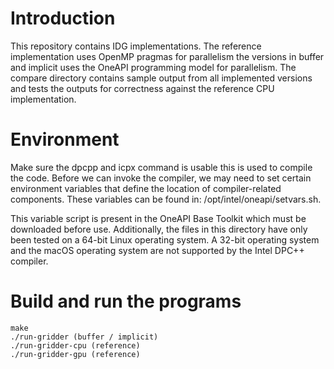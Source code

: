 # Introduction
This repository contains IDG implementations. The reference implementation uses OpenMP pragmas for parallelism the versions in buffer and implicit uses the OneAPI programming model for parallelism. The compare directory contains sample output from all implemented versions and tests the outputs for correctness against the reference CPU implementation.

# Environment
Make sure the dpcpp and icpx command is usable this is used to compile the code. Before we can invoke the compiler, we may need to set certain environment variables that define the location of compiler-related components. These variables can be found in: /opt/intel/oneapi/setvars.sh.

This variable script is present in the OneAPI Base Toolkit which must be downloaded before use. Additionally, the files in this directory have only been tested on a 64-bit Linux operating system. A 32-bit operating system and the macOS operating system are not supported by the Intel DPC++ compiler.

# Build and run the programs
```
make
./run-gridder (buffer / implicit)
./run-gridder-cpu (reference)
./run-gridder-gpu (reference)
```
